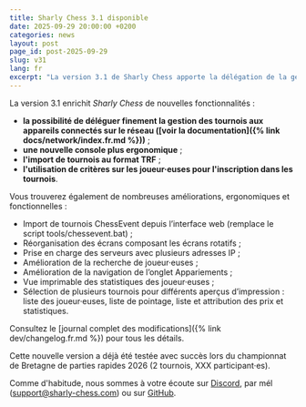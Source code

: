 ```yaml
---
title: Sharly Chess 3.1 disponible
date: 2025-09-29 20:00:00 +0200
categories: news
layout: post
page_id: post-2025-09-29
slug: v31
lang: fr
excerpt: "La version 3.1 de Sharly Chess apporte la délégation de la gestion des tournois aux appareils connectés sur le réseau, ainsi que de nombreuses autres fonctionnalités et améliorations."
---
```


La version 3.1 enrichit _Sharly Chess_ de nouvelles fonctionnalités :

- **la possibilité de déléguer finement la gestion des tournois aux appareils connectés sur le réseau ([voir la documentation]({% link docs/network/index.fr.md %}))** ;
- **une nouvelle console plus ergonomique** ;
- **l'import de tournois au format TRF** ;
- **l'utilisation de critères sur les joueur·euses pour l'inscription dans les tournois**.

Vous trouverez également de nombreuses améliorations, ergonomiques et fonctionnelles :

- Import de tournois ChessEvent depuis l’interface web (remplace le script tools/chessevent.bat) ;
- Réorganisation des écrans composant les écrans rotatifs ;
- Prise en charge des serveurs avec plusieurs adresses IP ;
- Amélioration de la recherche de joueur·euses ;
- Amélioration de la navigation de l’onglet Appariements ;
- Vue imprimable des statistiques des joueur·euses ;
- Sélection de plusieurs tournois pour différents aperçus d’impression : liste des joueur·euses, liste de pointage, liste et attribution des prix et statistiques.

Consultez le [journal complet des modifications]({% link dev/changelog.fr.md %}) pour tous les détails.

Cette nouvelle version a déjà été testée avec succès lors du championnat de Bretagne de parties rapides 2026 (2 tournois, XXX participant·es).

Comme d'habitude, nous sommes à votre écoute sur [Discord](https://discord.gg/WGG87eJzQZ), par mél ([support@sharly-chess.com](mailto:support@sharly-chess.com)) ou sur [GitHub](https://github.com/sharly-chess/sharly-chess/issues).
